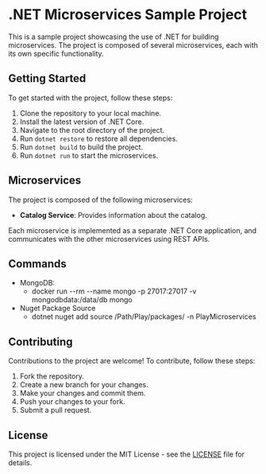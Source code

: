 # .NET Microservices Sample Project

This is a sample project showcasing the use of .NET for building microservices. The project is composed of several microservices, each with its own specific functionality.

## Getting Started

To get started with the project, follow these steps:

1. Clone the repository to your local machine.
2. Install the latest version of .NET Core.
3. Navigate to the root directory of the project.
4. Run `dotnet restore` to restore all dependencies.
5. Run `dotnet build` to build the project.
6. Run `dotnet run` to start the microservices.

## Microservices

The project is composed of the following microservices:

- **Catalog Service**: Provides information about the catalog.

Each microservice is implemented as a separate .NET Core application, and communicates with the other microservices using REST APIs.

## Commands

* MongoDB: 
  * docker run --rm --name mongo -p 27017:27017 -v mongodbdata:/data/db mongo
* Nuget Package Source
  * dotnet nuget add source /Path/Play/packages/ -n PlayMicroservices    

## Contributing

Contributions to the project are welcome! To contribute, follow these steps:

1. Fork the repository.
2. Create a new branch for your changes.
3. Make your changes and commit them.
4. Push your changes to your fork.
5. Submit a pull request.

## License

This project is licensed under the MIT License - see the [LICENSE](LICENSE) file for details.
